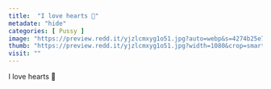 ```yaml
---
title:  "I love hearts 💖"
metadate: "hide"
categories: [ Pussy ]
image: "https://preview.redd.it/yjzlcmxyg1o51.jpg?auto=webp&s=4274b25e700d9d2c3a4129c6dd66315389589ca3"
thumb: "https://preview.redd.it/yjzlcmxyg1o51.jpg?width=1080&crop=smart&auto=webp&s=0d0e90572dc94a8832511928f32687f15ea5b463"
visit: ""
---
```

I love hearts 💖
